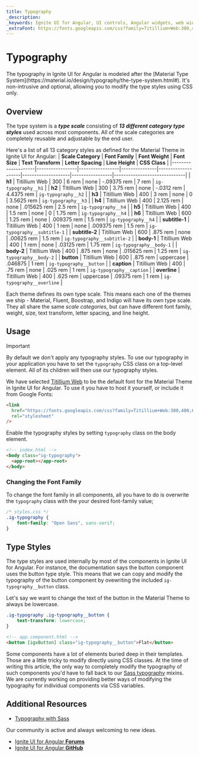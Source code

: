 ```yaml
---
title: Typography
_description:
_keywords: Ignite UI for Angular, UI controls, Angular widgets, web widgets, UI widgets, Angular, Native Angular Components Suite, Native Angular Controls, Native Angular Components Library
_extraFont: https://fonts.googleapis.com/css?family=Titillium+Web:300,400,600,700
---
```


# Typography

<p class="highlight">The typography in Ignite UI for Angular is modeled after the [Material Type System](https://material.io/design/typography/the-type-system.html#). It's non-intrusive and optional, allowing you to modify the type styles using CSS only.</p>
<div class="divider"></div>

## Overview
The type system is a **_type scale_** consisting of **_13 different category type styles_** used across most components. All of the scale categories are completely reusable and adjustable by the end user.

Here's a list of all 13 category styles as defined for the Material Theme in Ignite UI for Angular:
| **Scale Category** | **Font Family** | **Font Weight** | **Font Size** | **Text Transform** | **Letter Spacing** | **Line Height** | **CSS Class**                |
|--------------------|-----------------|-----------------|---------------|--------------------|--------------------|-----------------|------------------------------|
| **h1**             | Titillium Web   | 300             | 6 rem         | none               | -.09375 rem        | 7 rem           | `ig-typography__h1`         |
| **h2**             | Titillium Web   | 300             | 3.75 rem      | none               | -.0312 rem         | 4.4375 rem      | `ig-typography__h2`         |
| **h3**             | Titillium Web   | 400             | 3 rem         | none               | 0                  | 3.5625 rem      | `ig-typography__h3`         |
| **h4**             | Titillium Web   | 400             | 2.125 rem     | none               | .015625 rem        | 2.5 rem         | `ig-typography__h4`         |
| **h5**             | Titillium Web   | 400             | 1.5 rem       | none               | 0                  | 1.75 rem        | `ig-typography__h4`         |
| **h6**             | Titillium Web   | 600             | 1.25 rem      | none               | .009375 rem        | 1.5 rem         | `ig-typography__h4`         |
| **subtitle-1**     | Titillium Web   | 400             | 1 rem         | none               | .009375 rem        | 1.5 rem         | `ig-typography__subtitle-1` |
| **subtitle-2**     | Titillium Web   | 600             | .875 rem      | none               | .00625 rem         | 1.5 rem         | `ig-typography__subtitle-2` |
| **body-1**         | Titillium Web   | 400             | 1 rem         | none               | .03125 rem         | 1.75 rem        | `ig-typography__body-1`     |
| **body-2**         | Titillium Web   | 400             | .875 rem      | none               | .015625 rem        | 1.25 rem        | `ig-typography__body-2`     |
| **button**         | Titillium Web   | 600             | .875 rem      | uppercase          | .046875            | 1 rem           | `ig-typography__button`     |
| **caption**        | Titillium Web   | 400             | .75 rem       | none               | .025 rem           | 1 rem           | `ig-typography__caption`    |
| **overline**       | Titillium Web   | 400             | .625 rem      | uppercase          | .09375 rem         | 1 rem           | `ig-typography__overline`   |

<div class="divider"></div>

Each theme defines its own type scale. This means each one of the themes we ship - Material, Fluent, Boostrap, and Indigo will have its own type scale. They all share the same _scale categories_, but can have different font family, weight, size, text transform, letter spacing, and line height.

## Usage
> [!IMPORTANT]
> By default we don't apply any typography styles. To use our typography in your application you have to set the `typography` CSS class on a top-level element. All of its children will then use our typography styles.

We have selected [Titillium Web](https://fonts.google.com/selection?selection.family=Titillium+Web:300,400,600,700) to be the default font for the Material Theme in Ignite UI for Angular. To use it you have to host it yourself, or include it from Google Fonts:

```html
<link
  href="https://fonts.googleapis.com/css?family=Titillium+Web:300,400,600,700"
  rel="stylesheet"
/>
```

Enable the typography styles by setting `typography` class on the body element.

```html
<!-- index.html -->
<body class="ig-typography">
  <app-root></app-root>
</body>
```

### Changing the Font Family

To change the font family in all components, all you have to do is overwrite the `typography` class with the your desired font-family value;

```css
/* styles.css */
.ig-typography {
    font-family: "Open Sans", sans-serif;
}
```

## Type Styles

The type styles are used internally by most of the components in Ignite UI for Angular. For instance, the documentation says the button component uses the button type style. This means that we can copy and modify the typography of the button component by ovewriting the included `ig-typography__button` class.

Let's say we want to change the text of the button in the Material Theme to always be lowercase.

```css
.ig-typography .ig-typography__button {
    text-transform: lowercase;
}
```

```html
<!-- app.component.html -->
<button [igxButton] class="ig-typography__button">Flat</button>
```

Some components have a lot of elements buried deep in their templates. Those are a little tricky to modify directly using CSS classes. At the time of writing this article, the only way to completely modify the typography of such components you'd have to fall back to our [Sass typography](./sass/typography.md) mixins. We are currently working on providing better ways of modifying the typography for individual components via CSS variables.

<div class="divider"></div>

## Additional Resources

- [Typography with Sass](./sass/typography.md)

<div class="divider--half"></div>
Our community is active and always welcoming to new ideas.

- [Ignite UI for Angular **Forums**](https://www.infragistics.com/community/forums/f/ignite-ui-for-angular)
- [Ignite UI for Angular **GitHub**](https://github.com/IgniteUI/igniteui-angular)
